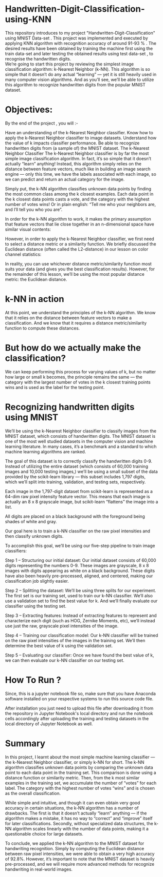 # Handwritten-Digit-Classification-using-KNN
This repository introduces to my project "Handwritten-Digit-Classification" using MNIST Data-set . This project was implemented and executed by applying KNN algorithm with recognition accuracy of around 91-93 % . The desired results have been obtained by training the machine first using the train data-set and later testing the obtained results using test data-set , to recognise the handwritten digits.  
We’re going to start this project by reviewing the simplest image classification algorithm: k-Nearest Neighbor (k-NN). This algorithm is so simple that it doesn’t do any actual “learning” — yet it is still heavily used in many computer vision algorithms. And as you’ll see, we’ll be able to utilize this algorithm to recognize handwritten digits from the popular MNIST dataset.

# Objectives:
By the end of the project , you will :-

Have an understanding of the k-Nearest Neighbor classifier.
Know how to apply the k-Nearest Neighbor classifier to image datasets.
Understand how the value of k impacts classifier performance.
Be able to recognize handwritten digits from (a sample of) the MNIST dataset.
The k-Nearest Neighbor Classifier
The k-Nearest Neighbor classifier is by far the most simple image classification algorithm. In fact, it’s so simple that it doesn’t actually “learn” anything! Instead, this algorithm simply relies on the distance between feature vectors, much like in building an image search engine — only this time, we have the labels associated with each image, so we can predict and return an actual category for the image.

Simply put, the k-NN algorithm classifies unknown data points by finding the most common class among the k closest examples. Each data point in the k closest data points casts a vote, and the category with the highest number of votes wins! Or in plain english: “Tell me who your neighbors are, and I’ll tell you who you are”.

In order for the k-NN algorithm to work, it makes the primary assumption that feature vectors that lie close together in an n-dimensional space have similar visual contents:


However, in order to apply the k-Nearest Neighbor classifier, we first need to select a distance metric or a similarity function. We briefly discussed the Euclidean distance (often called the L2-distance) in our lesson on color channel statistics:

In reality, you can use whichever distance metric/similarity function most suits your data (and gives you the best classification results). However, for the remainder of this lesson, we’ll be using the most popular distance metric: the Euclidean distance.

# k-NN in action

At this point, we understand the principles of the k-NN algorithm. We know that it relies on the distance between feature vectors to make a classification. And we know that it requires a distance metric/similarity function to compute these distances.

# But how do we actually make the classification?

We can keep performing this process for varying values of k, but no matter how large or small k becomes, the principle remains the same — the category with the largest number of votes in the k closest training points wins and is used as the label for the testing point.

# Recognizing handwritten digits using MNIST

 We’ll be using the k-Nearest Neighbor classifier to classify images from the MNIST dataset, which consists of handwritten digits. The MNIST dataset is one of the most well studied datasets in the computer vision and machine learning literature. In many cases, it’s a benchmark and a standard to which machine learning algorithms are ranked.

The goal of this dataset is to correctly classify the handwritten digits 0-9. Instead of utilizing the entire dataset (which consists of 60,000 training images and 10,000 testing images,) we’ll be using a small subset of the data provided by the scikit-learn library — this subset includes 1,797 digits, which we’ll split into training, validation, and testing sets, respectively.

Each image in the 1,797-digit dataset from scikit-learn is represented as a 64-dim raw pixel intensity feature vector. This means that each image is actually an 8 x 8 grayscale image, but scikit-learn “flattens” the image into a list.

All digits are placed on a black background with the foreground being shades of white and gray.

Our goal here is to train a k-NN classifier on the raw pixel intensities and then classify unknown digits.

To accomplish this goal, we’ll be using our five-step pipeline to train image classifiers:

Step 1 – Structuring our initial dataset: Our initial dataset consists of 60,000 digits representing the numbers 0-9. These images are grayscale, 8 x 8 images with digits appearing as white on a black background. These digits have also been heavily pre-processed, aligned, and centered, making our classification job slightly easier.

Step 2 – Splitting the dataset: We’ll be using three splits for our experiment. The first set is our training set, used to train our k-NN classifier. We’ll also use a validation set to find the best value for k. And we’ll finally evaluate our classifier using the testing set.

Step 3 – Extracting features: Instead of extracting features to represent and characterize each digit (such as HOG, Zernike Moments, etc), we’ll instead use just the raw, grayscale pixel intensities of the image.

Step 4 – Training our classification model: Our k-NN classifier will be trained on the raw pixel intensities of the images in the training set. We’ll then determine the best value of k using the validation set.

Step 5 – Evaluating our classifier: Once we have found the best value of k, we can then evaluate our k-NN classifier on our testing set.

# How To Run ? 
Since, this is a jupyter notebook file so, make sure that you have Anaconda software installed on your respective systems to run this source code file.

After installation you just need to upload this file after downloading it from the repository in Jupyter Notebook's local directory and run the notebook cells accordingly after uploading the training and testing datasets in the local directory of Jupyter Notebook as well.

# Summary
In this project, I learnt about the most simple machine learning classifier — the k-Nearest Neighbor classifier, or simply k-NN for short. The k-NN algorithm classifies unknown data points by comparing the unknown data point to each data point in the training set. This comparison is done using a distance function or similarity metric. Then, from the k most similar examples in the training set, we accumulate the number of “votes” for each label. The category with the highest number of votes “wins” and is chosen as the overall classification.

While simple and intuitive, and though it can even obtain very good accuracy in certain situations, the k-NN algorithm has a number of drawbacks. The first is that it doesn’t actually “learn” anything — if the algorithm makes a mistake, it has no way to “correct” and “improve” itself for later classifications. Secondly, without specialized data structures, the k-NN algorithm scales linearly with the number of data points, making it a questionable choice for large datasets.

 To conclude, we applied the k-NN algorithm to the MNIST dataset for handwriting recognition. Simply by computing the Euclidean distance between raw pixel intensities, we were able to obtain a very high accuracy of 92.8%. However, it’s important to note that the MNIST dataset is heavily pre-processed, and we will require more advanced methods for recognize handwriting in real-world images.
